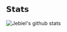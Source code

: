 ## 𝗦𝘁𝗮𝘁𝘀

![Jebiel's github stats](https://github-readme-stats.vercel.app/api?username=Jebiel&show_icons=true&theme=darcula)

